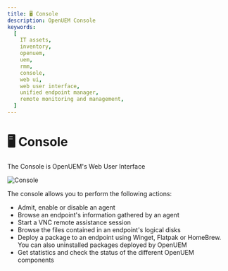 ```yaml
---
title: 🖥️ Console
description: OpenUEM Console
keywords:
  [
    IT assets,
    inventory,
    openuem,
    uem,
    rmm,
    console,
    web ui,
    web user interface,
    unified endpoint manager,
    remote monitoring and management,
  ]
---
```


# 🖥️ Console

The Console is OpenUEM's Web User Interface

![Console](/img/console.png)

The console allows you to perform the following actions:

- Admit, enable or disable an agent
- Browse an endpoint's information gathered by an agent
- Start a VNC remote assistance session
- Browse the files contained in an endpoint's logical disks
- Deploy a package to an endpoint using Winget, Flatpak or HomeBrew. You can also uninstalled packages deployed by OpenUEM
- Get statistics and check the status of the different OpenUEM components
